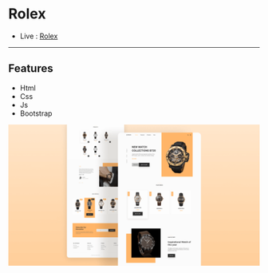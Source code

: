 # Rolex

- Live :  [ Rolex ](https://yosefhassouna2001.github.io/Rolex/)
-------

## Features

- Html
- Css
- Js
- Bootstrap

<p align="center">
  <a href="https://yosefhassouna2001.github.io/Rolex/" target="_blank">
    <img src="assets/img/Rolex.png" width="800">
  </a>
</p>
